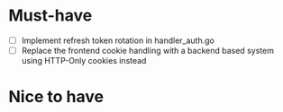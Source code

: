 # Must-have
- [ ] Implement refresh token rotation in handler_auth.go
- [ ] Replace the frontend cookie handling with a backend based system using HTTP-Only cookies instead

# Nice to have